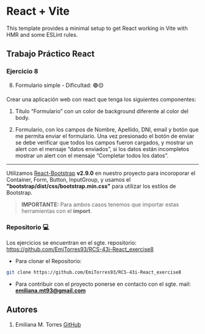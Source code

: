 # React + Vite

This template provides a minimal setup to get React working in Vite with HMR and some ESLint rules.

## Trabajo Práctico React

### Ejercicio 8

8. Formulario simple - Dificultad: 🟢🟡

Crear una aplicación web con react que tenga los siguientes componentes:

1. Título “Formulario” con un color de background diferente al color del body.

2. Formulario, con los campos de Nombre, Apellido, DNI, email y botón que me permita enviar el formulario.
   Una vez presionado el botón de enviar se debe verificar que todos los campos fueron cargados, y mostrar un alert con el mensaje “datos enviados”, si los datos están incompletos mostrar un alert con el mensaje “Completar todos los datos”.

---

Utilizamos [React-Bootstrap](https://react-bootstrap.netlify.app/) **v2.9.0** en nuestro proyecto para incoroporar el Container, Form, Button, InputGroup, y usamos el **"bootstrap/dist/css/bootstrap.min.css"** para utilizar los estilos de Bootstrap.

> **IMPORTANTE:** Para ambos casos tenemos que importar estas herramientas con el **import**.

### Repositorio 💻

Los ejercicios se encuentran en el sgte. repositorio:
https://github.com/EmiTorres93/RCS-43i-React_exercise8

- Para clonar el Repositorio:

```bash
git clone https://github.com/EmiTorres93/RCS-43i-React_exercise8
```

- Para contribuir con el proyecto ponerse en contacto con el sgte. mail: **emiliana.mt93@gmail.com**

## Autores

1. Emiliana M. Torres [GitHub](https://github.com/EmiTorres93)
